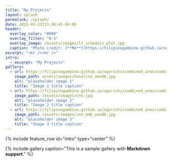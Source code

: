 ```yaml
---
title: "My Projects"
layout: splash
permalink: /splash/
date: 2022-03-23T11:48:41-04:00
header:
  overlay_color: "#000"
  overlay_filter: "0.5"
  overlay_image: /assets/images/lr_schedule_plot.jpg
  caption: "Photo credit: [**Me**](https://filipinogambino.github.io/ngorichs/)"
excerpt: "<br /><br />"
intro: 
  - excerpt: "My Projects"
gallery:
  - url: https://filipinogambino.github.io/ngorichs/combined_arms/combined-arms-part-1/
    image_path: assets/images/baseline_wandb.jpg
    alt: "placeholder image 1"
    title: "Image 1 title caption"
  - url: https://filipinogambino.github.io/ngorichs/combined_arms/combined-arms-part-2/
    image_path: /assets/images/cnn.jpg
    alt: "placeholder image 2"
    title: "Image 2 title caption"
  - url: https://filipinogambino.github.io/ngorichs/combined_arms/combined-arms-part-3/
    image_path: /assets/images/cnn_emb_wandb.jpg
    alt: "placeholder image 3"
    title: "Image 3 title caption"
---
```


{% include feature_row id="intro" type="center" %}

{% include gallery caption="This is a sample gallery with **Markdown support**." %}
